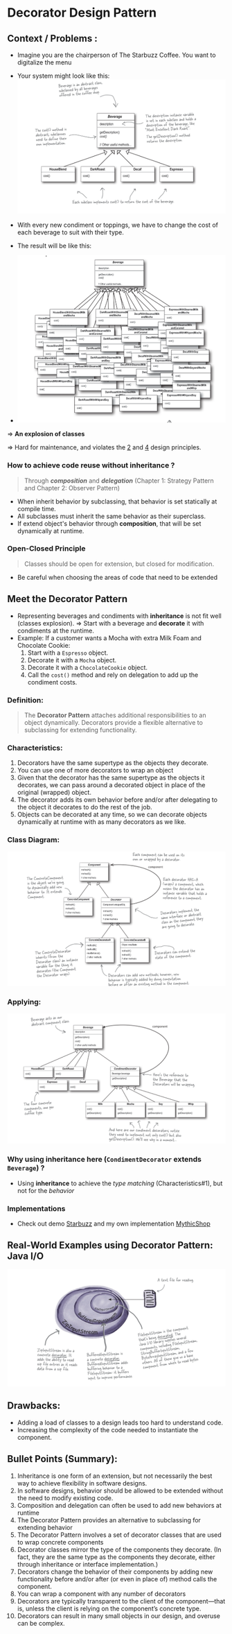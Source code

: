 # Decorator Design Pattern

## Context / Problems :

- Imagine you are the chairperson of The Starbuzz Coffee. You want to digitalize the menu

- Your system might look like this:
  ![img_1.png](images/img.png)

- With every new condiment or toppings, we have to change the cost of each beverage to suit with their type.
- The result will be like this:
- ![img_1.png](images/img_1.png)

=> **An explosion of classes**

=> Hard for maintenance, and violates the [2](../README.md#design-principle) and [4](../README.md#design-principles)
design
principles.

### How to achieve code reuse without **inheritance** ?

> Through _**composition**_ and _**delegation**_ (Chapter 1: Strategy Pattern and Chapter 2: Observer Pattern)

- When inherit behavior by subclassing, that behavior is set statically at compile time.
- All subclasses must inherit the same behavior as their superclass.
- If extend object's behavior through **composition**, that will be set dynamically at runtime.

### Open-Closed Principle

> Classes should be open for extension, but closed for modification.

- Be careful when choosing the areas of code that need to be extended

## Meet the Decorator Pattern

- Representing beverages and condiments with **inheritance** is not fit well (classes explosion).
  => Start with a beverage and **decorate** it with condiments at the runtime.
- Example: If a customer wants a Mocha with extra Milk Foam and Chocolate Cookie:
    1. Start with a `Espresso` object.
    2. Decorate it with a `Mocha` object.
    3. Decorate it with a `ChocolateCookie` object.
    4. Call the `cost()` method and rely on delegation to add up the condiment costs.

### Definition:

> The **Decorator Pattern** attaches additional responsibilities to an object dynamically. Decorators provide a flexible
> alternative to subclassing for extending functionality.

### Characteristics:

1. Decorators have the same supertype as the objects they decorate.
2. You can use one of more decorators to wrap an object
3. Given that the decorator has the same supertype as the objects it decorates, we can pass around a decorated object in
   place of the original (wrapped) object.
4. The decorator adds its own behavior before and/or after delegating to the object it decorates to do the rest of the
   job.
5. Objects can be decorated at any time, so we can decorate objects dynamically at runtime with as many decorators as we
   like.

### Class Diagram:

![img_2.png](images/img_2.png)

### Applying:

![img_3.png](images/img_3.png)

### Why using **inheritance** here (`CondimentDecorator` extends `Beverage`) ?

- Using **inheritance** to achieve the _type matching_ (Characteristics#1), but not for the _behavior_

### Implementations

- Check out demo [Starbuzz](starbuzzcoffee) and my own implementation [MythicShop](mymythicalshop)

## Real-World Examples using Decorator Pattern: Java I/O

![img4.png](images/img4.png)

## Drawbacks:

- Adding a load of classes to a design leads too hard to understand code.
- Increasing the complexity of the code needed to instantiate the component.

## Bullet Points (Summary):

1. Inheritance is one form of an extension, but not necessarily the best way to achieve flexibility in software designs.
2. In software designs, behavior should be allowed to be extended without the need to modify existing code.
3. Composition and delegation can often be used to add new behaviors at runtime
4. The Decorator Pattern provides an alternative to subclassing for extending behavior
5. The Decorator Pattern involves a set of decorator classes that are used to wrap concrete components
6. Decorator classes mirror the type of the components they decorate. (In fact, they are the same type as the components they decorate, either through inheritance or interface implementation.)
7. Decorators change the behavior of their components by adding new functionality before and/or after (or even in place of) method calls the component.
8. You can wrap a component with any number of decorators
9. Decorators are typically transparent to the client of the component—that is, unless the client is relying on the component’s concrete type.
10. Decorators can result in many small objects in our design, and overuse can be complex.


